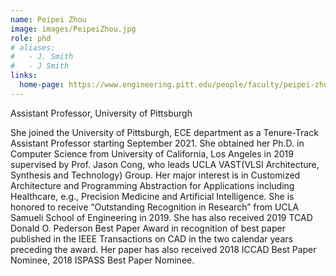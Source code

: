```yaml
---
name: Peipei Zhou
image: images/PeipeiZhou.jpg
role: phd
# aliases:
#   - J. Smith
#   - J Smith
links:
  home-page: https://www.engineering.pitt.edu/people/faculty/peipei-zhou/
---
```


Assistant Professor, University of Pittsburgh

She joined the University of Pittsburgh, ECE department as a Tenure-Track Assistant Professor starting September 2021. She obtained her Ph.D. in Computer Science from University of California, Los Angeles in 2019 supervised by Prof. Jason Cong, who leads UCLA VAST(VLSI Architecture, Synthesis and Technology) Group. Her major interest is in Customized Architecture and Programming Abstraction for Applications including Healthcare, e.g., Precision Medicine and Artificial Intelligence. She is honored to receive “Outstanding Recognition in Research” from UCLA Samueli School of Engineering in 2019. She has also received 2019 TCAD Donald O. Pederson Best Paper Award in recognition of best paper published in the IEEE Transactions on CAD in the two calendar years preceding the award. Her paper has also received 2018 ICCAD Best Paper Nominee, 2018 ISPASS Best Paper Nominee.
